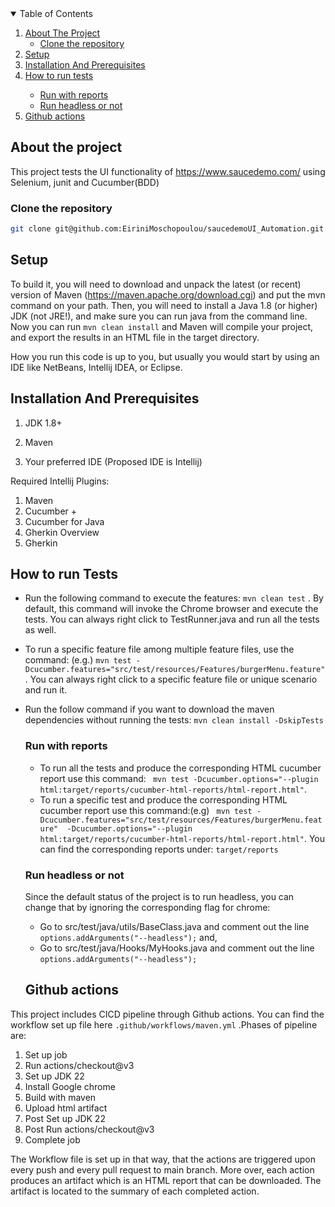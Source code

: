 <!-- TABLE OF CONTENTS -->
<details open="open">
  <summary>Table of Contents</summary>
  <ol>
    <li>
      <a href="#about-the-project">About The Project</a>
      <ul>
        <li><a href="#clone-the-repository">Clone the repository</a></li>
      </ul>
    </li>
    <li>
      <a href="#setup">Setup</a>
    </li>
    <li><a href="#installation-and-prerequisites">Installation And Prerequisites</a></li>
    <li><a href="#how-to-run-tests">How to run tests</a></li>
     <ul>
        <li><a href="#run-with-reports">Run with reports</a></li>
        <li><a href="#run-headless-or-not">Run headless or not</a></li>
      </ul>

 <li><a href="#github-actions">Github actions</a></li>

  </ol>
</details>



## About the project
This project tests the UI functionality of https://www.saucedemo.com/ using Selenium, junit and Cucumber(BDD) 


### Clone the repository


```sh
git clone git@github.com:EiriniMoschopoulou/saucedemoUI_Automation.git
```

## Setup

To build it, you will need to download and unpack the latest (or recent) version of Maven (https://maven.apache.org/download.cgi) and put the mvn command on your path. Then, you will need to install a Java 1.8 (or higher) JDK (not JRE!), and make sure you can run java from the command line. Now you can run `mvn clean install` and Maven will compile your project, and export the results in an HTML file in the target directory.

How you run this code is up to you, but usually you would start by using an IDE like NetBeans, Intellij IDEA, or Eclipse.


## Installation And Prerequisites

1. JDK 1.8+ 

2. Maven 

3. Your preferred IDE (Proposed IDE is Intellij)

Required Intellij Plugins:  

1. Maven
2. Cucumber + 
3. Cucumber for Java
4. Gherkin Overview
5. Gherkin



## How to run Tests

- Run the following command to execute the features: `mvn clean test` . By default, this command will invoke the Chrome browser and execute the tests. You can always right click to TestRunner.java and run all the tests as well.
- To run a specific feature file among multiple feature files, use the command: (e.g.) `mvn test -Dcucumber.features="src/test/resources/Features/burgerMenu.feature"`. You can always right click to a specific feature file or unique scenario and run it.
- Run the follow command if you want to download the maven dependencies without running the tests: `mvn clean install -DskipTests
  ` 
  ### Run with reports
  -  To run all the tests and produce the corresponding HTML cucumber report use this command: ` mvn test -Dcucumber.options="--plugin html:target/reports/cucumber-html-reports/html-report.html"`.
  -  To run a specific test and produce the corresponding HTML cucumber report use this command:(e.g) ` mvn test -Dcucumber.features="src/test/resources/Features/burgerMenu.feature"  -Dcucumber.options="--plugin html:target/reports/cucumber-html-reports/html-report.html"`.
  You can find the corresponding reports under:  ```target/reports```
  ### Run headless or not
  Since the default status of the project is to run headless, you can change that by ignoring the corresponding flag for chrome: 
  - Go to src/test/java/utils/BaseClass.java and comment out the line ```options.addArguments("--headless");``` and, 
  - Go to src/test/java/Hooks/MyHooks.java and comment out the line ```options.addArguments("--headless");```
  
  ## Github actions
 This project includes CICD pipeline through Github actions. You can find the workflow set up file here ```.github/workflows/maven.yml``` .Phases of pipeline are:
1. Set up job
2. Run actions/checkout@v3
3. Set up JDK 22
4. Install Google chrome
5. Build with maven 
6. Upload html artifact
7. Post Set up JDK 22
8. Post Run actions/checkout@v3
9. Complete job

The Workflow file is set up in that way, that the actions are triggered upon every push and every pull request to main branch. 
More over, each action produces an artifact which is an HTML report that can be downloaded. The artifact is located to the summary of each completed action.


